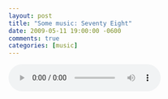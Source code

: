 ```yaml
---
layout: post
title: "Some music: Seventy Eight"
date: 2009-05-11 19:00:00 -0600
comments: true
categories: [music]
---
```



<audio controls="yes" src="https%3A%2F%2Fwww.tumblr.com%2Faudio_file%2Fpragdave%2F72411405985%2Ftumblr_myysyweAEA1s6q3fb"/>



    
In my ongoing attempt to keep myself honest, here’s another piece I wrote, again played by Mike Springer. I’m not sure how to categorize this one—I wanted to play around with 7/8, and ended up with what I think are some interesting patterns. 

